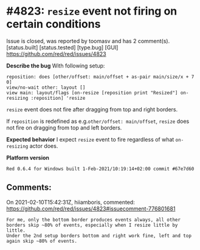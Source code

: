 
#4823: `resize` event not firing on certain conditions
================================================================================
Issue is closed, was reported by toomasv and has 2 comment(s).
[status.built] [status.tested] [type.bug] [GUI]
<https://github.com/red/red/issues/4823>

**Describe the bug**
With following setup:
```
reposition: does [other/offset: main/offset + as-pair main/size/x + 7 0] 
view/no-wait other: layout [] 
view main: layout/flags [on-resize [reposition print "Resized"] on-resizing :reposition] 'resize
```
`resize` event does not fire after dragging from top and right borders.

If `reposition` is redefined as e.g.`other/offset: main/offset`, `resize` does not fire on dragging from top and left borders.

**Expected behavior**
I expect `resize` event to fire regardless of what `on-resizing` actor does.

**Platform version**
```
Red 0.6.4 for Windows built 1-Feb-2021/10:19:14+02:00 commit #67e7d60
```



Comments:
--------------------------------------------------------------------------------

On 2021-02-10T15:42:31Z, hiiamboris, commented:
<https://github.com/red/red/issues/4823#issuecomment-776801681>

    For me, only the bottom border produces events always, all other borders skip ~80% of events, especially when I resize little by little.
    Under the 2nd setup borders bottom and right work fine, left and top again skip ~80% of events.

